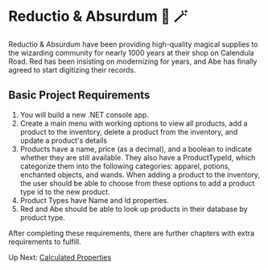 # Reductio & Absurdum :mage: :magic_wand:

Reductio & Absurdum have been providing high-quality magical supplies to the wizarding community for nearly 1000 years at their shop on Calendula Road. Red has been insisting on modernizing for years, and Abe has finally agreed to start digitizing their records.

## Basic Project Requirements

1. You will build a new .NET console app.
1. Create a main menu with working options to view all products, add a product to the inventory, delete a product from the inventory, and update a product's details
1. Products have a name, price (as a decimal), and a boolean to indicate whether they are still available. They also have a ProductTypeId, which categorize them into the following categories: apparel, potions, enchanted objects, and wands. When adding a product to the inventory, the user should be able to choose from these options to add a product type id to the new product.
1. Product Types have Name and Id properties.
1. Red and Abe should be able to look up products in their database by product type.

After completing these requirements, there are further chapters with extra requirements to fulfill.

Up Next: [Calculated Properties](./red-and-abe-properties.md)
